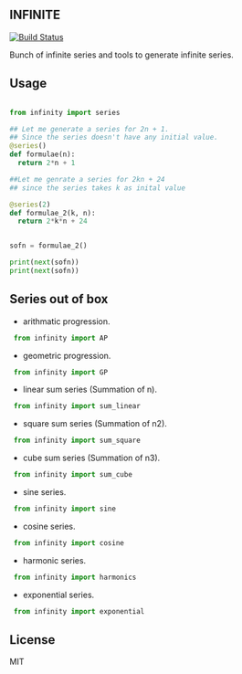## INFINITE

[![Build Status](https://travis-ci.org/plasmashadow/infinty.svg?branch=master)](https://travis-ci.org/plasmashadow/infinty)

Bunch of infinite series and tools to generate infinite series.

## Usage

```python

from infinity import series

## Let me generate a series for 2n + 1.
## Since the series doesn't have any initial value.
@series()
def formulae(n):
  return 2*n + 1

##Let me genrate a series for 2kn + 24
## since the series takes k as inital value

@series(2)
def formulae_2(k, n):
  return 2*k*n + 24


sofn = formulae_2()

print(next(sofn))
print(next(sofn))

```

## Series out of box

* arithmatic progression.  
```python
 from infinity import AP
```
* geometric progression.
```python
 from infinity import GP
```
* linear sum series (Summation of n).
```python
 from infinity import sum_linear
```
* square sum series (Summation of n2).
```python
 from infinity import sum_square
```
* cube sum series (Summation of n3).
```python
 from infinity import sum_cube
```
* sine series.
```python
 from infinity import sine
```
* cosine series.
```python
 from infinity import cosine
```
* harmonic series.
```python
 from infinity import harmonics
```
* exponential series.
```python
 from infinity import exponential
 ```

## License

MIT
